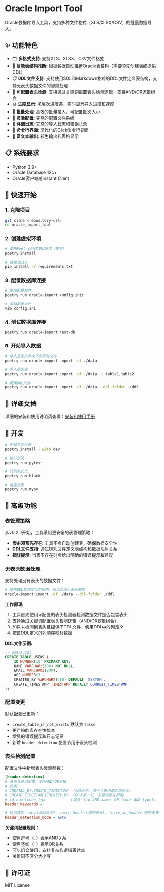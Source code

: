 # Oracle Import Tool

Oracle数据库导入工具，支持多种文件格式（XLS/XLSX/CSV）的批量数据导入。

## ✨ 功能特色

- 🗂️ **多格式支持**: 支持XLS、XLSX、CSV文件格式
- 🔄 **智能表结构推断**: 根据数据自动推断Oracle表结构（需要预先创建表或提供DDL）
- 📋 **DDL文件支持**: 支持使用SQL和Markdown格式的DDL文件定义表结构，支持无表头数据文件的智能处理
- 🎯 **可配置表头检测**: 支持通过关键词配置表头检测逻辑，支持AND/OR逻辑组合
- 📊 **进度显示**: 多层次进度条，实时显示导入进度和速度
- 🎯 **批量处理**: 高效的批量插入，可配置批次大小
- 🔧 **灵活配置**: 完整的配置文件系统
- 📝 **详细日志**: 完整的导入日志和错误记录
- 🚀 **命令行界面**: 现代化的Click命令行界面
- 🎨 **富文本输出**: 彩色输出和表格显示

## 📋 系统要求

- Python 3.9+
- Oracle Database 12c+
- Oracle客户端或Instant Client

## 🚀 快速开始

### 1. 克隆项目

```bash
git clone <repository-url>
cd oracle_import_tool
```

### 2. 创建虚拟环境

```bash
# 使用Poetry创建虚拟环境（推荐）
poetry install

# 或使用pip
pip install -r requirements.txt
```

### 3. 配置数据库连接

```bash
# 生成配置文件
poetry run oracle-import config init

# 编辑配置文件
vim config.ini
```

### 4. 测试数据库连接

```bash
poetry run oracle-import test-db
```

### 5. 开始导入数据

```bash
# 导入指定文件夹下的所有文件
poetry run oracle-import import -df ./data

# 导入指定表
poetry run oracle-import import -df ./data -t table1,table2

# 使用DDL文件
poetry run oracle-import import -df ./data --ddl-folder ./ddl
```

## 📖 详细文档

详细的安装和使用说明请查看：[安装和使用手册](INSTALL.md)

## 🔧 开发

```bash
# 安装开发依赖
poetry install --with dev

# 运行测试
poetry run pytest

# 代码格式化
poetry run black .

# 类型检查
poetry run mypy .
```

## 🔧 高级功能

### 表管理策略

从v0.2.0开始，工具采用更安全的表管理策略：

- **表必须预先存在**: 工具不会自动创建表，确保数据安全性
- **DDL文件支持**: 通过DDL文件定义表结构和数据映射关系
- **错误提示**: 当表不存在时会给出明确的错误提示和建议

### 无表头数据处理

支持处理没有表头的数据文件：

```bash
# 使用DDL文件定义列结构，自动处理无表头数据
oracle-import import -df ./data --ddl-folder ./ddl
```

**工作原理:**
1. 工具首先使用可配置的表头检测器检测数据文件是否包含表头
2. 支持通过关键词配置表头检测逻辑（AND/OR逻辑组合）
3. 如果未检测到表头且提供了DDL文件，使用DDL中的列定义
4. 按照DDL定义的列顺序映射数据

**DDL文件示例:**
```sql
-- users.sql
CREATE TABLE USERS (
    ID NUMBER(10) PRIMARY KEY,
    NAME VARCHAR2(100) NOT NULL,
    EMAIL VARCHAR2(200),
    AGE NUMBER(3),
    CREATED_BY VARCHAR2(100) DEFAULT 'SYSTEM',
    CREATE_TIMESTAMP TIMESTAMP DEFAULT CURRENT_TIMESTAMP
);
```

### 配置变更

默认配置已更新：
- `create_table_if_not_exists` 默认为 `false`
- 更严格的表存在性检查
- 增强的错误提示和日志记录
- 新增 `header_detection` 配置节用于表头检测

### 表头检测配置

配置文件中新增表头检测参数：

```ini
[header_detection]
# 表头关键词配置，支持AND/OR逻辑
# 示例：
# CREATED_BY,CREATE_TIMESTAMP  (AND关系：两个关键词都必须存在)
# CREATE_TIMESTAMP|CREATED_BY  (OR关系：任一关键词存在即可)
# id,name|code,type           (混合：(id AND name) OR (code AND type))
header_keywords = 

# 检测模式：auto(自动检测), force_header(强制表头), force_no_header(强制无表头)
header_detection_mode = auto
```

**关键词配置规则：**
- 使用逗号（`,`）表示AND关系
- 使用竖线（`|`）表示OR关系
- 可以组合使用，支持复杂的逻辑表达式
- 关键词不区分大小写

## 📄 许可证

MIT License